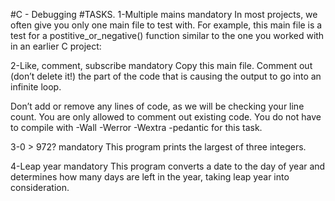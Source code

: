 #C - Debugging
#TASKS.
1-Multiple mains mandatory In most projects, we often give you only one main file to test with. For example, this main file is a test for a postitive_or_negative() function similar to the one you worked with in an earlier C project:

2-Like, comment, subscribe mandatory Copy this main file. Comment out (don’t delete it!) the part of the code that is causing the output to go into an infinite loop.

Don’t add or remove any lines of code, as we will be checking your line count. You are only allowed to comment out existing code. You do not have to compile with -Wall -Werror -Wextra -pedantic for this task.

3-0 > 972? mandatory This program prints the largest of three integers.

4-Leap year mandatory This program converts a date to the day of year and determines how many days are left in the year, taking leap year into consideration.

